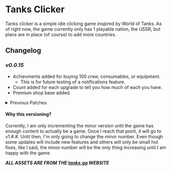 # Tanks Clicker

Tanks clicker is a simple idle clicking game inspired by World of Tanks. As of right now, the game currently only has 1 playable nation, the USSR, but plans are in place (of course) to add more countries.

## Changelog

### *v0.0.15*

- Achievments added for buying 100 crew, consumables, or equipment.
  - This is for future testing of a notifications feature.
- Count added for each upgrade to tell you how much of each you have.
- Premium shop base added.

<details>
<summary>Previous Patches</summary>
<br>

### *v0.0.14*

- Tier 9 added to the USSR tech tree.
- Images for the equipment upgrade and crew upgrade are now randomized to different images from the actual game.
- Reorganization of folder structure.
- Small layout and sytling changes to the index page.
- Roman numerals now replace the tier counter on the main page.
  - I:    1
  - II:   2
  - III:  3 
  - IV:   4
  - V:    5
  - VI:   6
  - VII:  7
  - VIII: 8
  - IX:   9
  - X:    10
- Changelog and Github access from the main home page.

### *v0.0.13*

- Tier 8 added to the USSR tech tree.

### *v0.0.12*

- Tier 7 added to the USSR tech tree.

### *v0.0.11*

- Added tier 5 and 6 to the USSR tech tree.
- Adjusted main tank section size.

### *v0.0.10*

- Equipment rebalancing
  - Price: Increase from 1250 to 1750.
  - Credit Production: Decrease from 100 to 80.
- Readme update.
- Version number added to game page.
- Tips section fix.

### *v0.0.9*

- Added the Equipment Upgrade
- Added the ability to move along the tech tree. You can currently go up to tier 4 tanks on the USSR tech tree and each upgrade boosts the amount of credits you get when you click the tank by 20%.
  - The first upgrade of the tank will start at 100,000 credits. After each upgrade, the price will increase by 50% of the previous upgrade cost.
- Changed some styling.
- Added a tips section to the left side of the screen.
- Added a tier monitor at the bottom of the main tank screen.
- Did some code refactoring to make the game more scalable.
**Pre v0.0.9 versions were not documented**

</details>

#### Why this versioning?

Currently, I am only incrementing the minor version until the game has enough content to actually be a game. Once I reach that point, it will go to v1.#.#. Until then, I'm only going to change the minor number. Even though some updates will include new features and others will only be small hot fixes, like I said, the minor number will be the only thing increasing until I am happy with the game.

***ALL ASSETS ARE FROM THE [tanks.gg](tanks.gg) WEBSITE***
